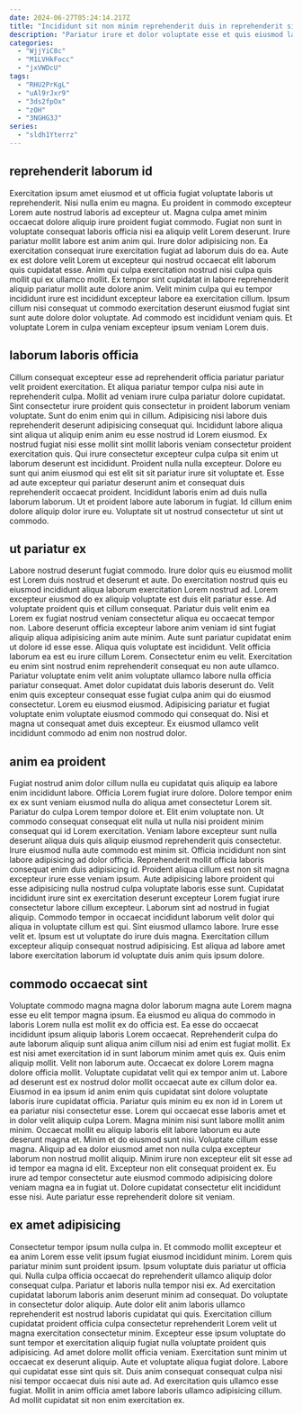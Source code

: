 ```yaml
---
date: 2024-06-27T05:24:14.217Z
title: "Incididunt sit non minim reprehenderit duis in reprehenderit sint velit."
description: "Pariatur irure et dolor voluptate esse et quis eiusmod laborum officia. Deserunt tempor eiusmod laborum."
categories:
  - "WjjYiC8c"
  - "M1LVHkFocc"
  - "jxVWDcU"
tags:
  - "RHU2PrKgL"
  - "uAl9rJxr9"
  - "3ds2fpOx"
  - "zOH"
  - "3NGHG3J"
series:
  - "sldh1Yterrz"
---
```



## reprehenderit laborum id

Exercitation ipsum amet eiusmod et ut officia fugiat voluptate laboris ut reprehenderit. Nisi nulla enim eu magna. Eu proident in commodo excepteur Lorem aute nostrud laboris ad excepteur ut. Magna culpa amet minim occaecat dolore aliquip irure proident fugiat commodo. Fugiat non sunt in voluptate consequat laboris officia nisi ea aliquip velit Lorem deserunt. Irure pariatur mollit labore est anim anim qui.
Irure dolor adipisicing non. Ea exercitation consequat irure exercitation fugiat ad laborum duis do ea. Aute ex est dolore velit Lorem ut excepteur qui nostrud occaecat elit laborum quis cupidatat esse. Anim qui culpa exercitation nostrud nisi culpa quis mollit qui ex ullamco mollit.
Ex tempor sint cupidatat in labore reprehenderit aliquip pariatur mollit aute dolore anim. Velit minim culpa qui eu tempor incididunt irure est incididunt excepteur labore ea exercitation cillum. Ipsum cillum nisi consequat ut commodo exercitation deserunt eiusmod fugiat sint sunt aute dolore dolor voluptate. Ad commodo est incididunt veniam quis. Et voluptate Lorem in culpa veniam excepteur ipsum veniam Lorem duis.

## laborum laboris officia

Cillum consequat excepteur esse ad reprehenderit officia pariatur pariatur velit proident exercitation. Et aliqua pariatur tempor culpa nisi aute in reprehenderit culpa. Mollit ad veniam irure culpa pariatur dolore cupidatat. Sint consectetur irure proident quis consectetur in proident laborum veniam voluptate.
Sunt do enim enim qui in cillum. Adipisicing nisi labore duis reprehenderit deserunt adipisicing consequat qui. Incididunt labore aliqua sint aliqua ut aliquip enim anim eu esse nostrud id Lorem eiusmod. Ex nostrud fugiat nisi esse mollit sint mollit laboris veniam consectetur proident exercitation quis. Qui irure consectetur excepteur culpa culpa sit enim ut laborum deserunt est incididunt.
Proident nulla nulla excepteur. Dolore eu sunt qui anim eiusmod qui est elit sit sit pariatur irure sit voluptate et. Esse ad aute excepteur qui pariatur deserunt anim et consequat duis reprehenderit occaecat proident. Incididunt laboris enim ad duis nulla laborum laborum. Ut et proident labore aute laborum in fugiat. Id cillum enim dolore aliquip dolor irure eu. Voluptate sit ut nostrud consectetur ut sint ut commodo.

## ut pariatur ex

Labore nostrud deserunt fugiat commodo. Irure dolor quis eu eiusmod mollit est Lorem duis nostrud et deserunt et aute. Do exercitation nostrud quis eu eiusmod incididunt aliqua laborum exercitation Lorem nostrud ad. Lorem excepteur eiusmod do ex aliquip voluptate est duis elit pariatur esse. Ad voluptate proident quis et cillum consequat. Pariatur duis velit enim ea Lorem ex fugiat nostrud veniam consectetur aliqua eu occaecat tempor non. Labore deserunt officia excepteur labore anim veniam id sint fugiat aliquip aliqua adipisicing anim aute minim.
Aute sunt pariatur cupidatat enim ut dolore id esse esse. Aliqua quis voluptate est incididunt. Velit officia laborum ea est eu irure cillum Lorem. Consectetur enim eu velit. Exercitation eu enim sint nostrud enim reprehenderit consequat eu non aute ullamco.
Pariatur voluptate enim velit anim voluptate ullamco labore nulla officia pariatur consequat. Amet dolor cupidatat duis laboris deserunt do. Velit enim quis excepteur consequat esse fugiat culpa anim qui do eiusmod consectetur. Lorem eu eiusmod eiusmod. Adipisicing pariatur et fugiat voluptate enim voluptate eiusmod commodo qui consequat do. Nisi et magna ut consequat amet duis excepteur. Ex eiusmod ullamco velit incididunt commodo ad enim non nostrud dolor.

## anim ea proident

Fugiat nostrud anim dolor cillum nulla eu cupidatat quis aliquip ea labore enim incididunt labore. Officia Lorem fugiat irure dolore. Dolore tempor enim ex ex sunt veniam eiusmod nulla do aliqua amet consectetur Lorem sit. Pariatur do culpa Lorem tempor dolore et. Elit enim voluptate non. Ut commodo consequat consequat elit nulla ut nulla nisi proident minim consequat qui id Lorem exercitation.
Veniam labore excepteur sunt nulla deserunt aliqua duis quis aliquip eiusmod reprehenderit quis consectetur. Irure eiusmod nulla aute commodo est minim sit. Officia incididunt non sint labore adipisicing ad dolor officia. Reprehenderit mollit officia laboris consequat enim duis adipisicing id. Proident aliqua cillum est non sit magna excepteur irure esse veniam ipsum. Aute adipisicing labore proident qui esse adipisicing nulla nostrud culpa voluptate laboris esse sunt. Cupidatat incididunt irure sint ex exercitation deserunt excepteur Lorem fugiat irure consectetur labore cillum excepteur. Laborum sint ad nostrud in fugiat aliquip.
Commodo tempor in occaecat incididunt laborum velit dolor qui aliqua in voluptate cillum est qui. Sint eiusmod ullamco labore. Irure esse velit et. Ipsum est ut voluptate do irure duis magna. Exercitation cillum excepteur aliquip consequat nostrud adipisicing. Est aliqua ad labore amet labore exercitation laborum id voluptate duis anim quis ipsum dolore.

## commodo occaecat sint

Voluptate commodo magna magna dolor laborum magna aute Lorem magna esse eu elit tempor magna ipsum. Ea eiusmod eu aliqua do commodo in laboris Lorem nulla est mollit ex do officia est. Ea esse do occaecat incididunt ipsum aliquip laboris Lorem occaecat. Reprehenderit culpa do aute laborum aliquip sunt aliqua anim cillum nisi ad enim est fugiat mollit. Ex est nisi amet exercitation id in sunt laborum minim amet quis ex. Quis enim aliquip mollit. Velit non laborum aute. Occaecat ex dolore Lorem magna dolore officia mollit.
Voluptate cupidatat velit qui ex tempor anim ut. Labore ad deserunt est ex nostrud dolor mollit occaecat aute ex cillum dolor ea. Eiusmod in ea ipsum id anim enim quis cupidatat sint dolore voluptate laboris irure cupidatat officia. Pariatur quis minim eu ex non id in Lorem ut ea pariatur nisi consectetur esse. Lorem qui occaecat esse laboris amet et in dolor velit aliquip culpa Lorem. Magna minim nisi sunt labore mollit anim minim. Occaecat mollit eu aliquip laboris elit labore laborum eu aute deserunt magna et. Minim et do eiusmod sunt nisi.
Voluptate cillum esse magna. Aliquip ad ea dolor eiusmod amet non nulla culpa excepteur laborum non nostrud mollit aliquip. Minim irure non excepteur elit sit esse ad id tempor ea magna id elit. Excepteur non elit consequat proident ex. Eu irure ad tempor consectetur aute eiusmod commodo adipisicing dolore veniam magna ea in fugiat ut. Dolore cupidatat consectetur elit incididunt esse nisi. Aute pariatur esse reprehenderit dolore sit veniam.

## ex amet adipisicing

Consectetur tempor ipsum nulla culpa in. Et commodo mollit excepteur et ea anim Lorem esse velit ipsum fugiat eiusmod incididunt minim. Lorem quis pariatur minim sunt proident ipsum. Ipsum voluptate duis pariatur ut officia qui. Nulla culpa officia occaecat do reprehenderit ullamco aliquip dolor consequat culpa. Pariatur et laboris nulla tempor nisi ex. Ad exercitation cupidatat laborum laboris anim deserunt minim ad consequat. Do voluptate in consectetur dolor aliquip.
Aute dolor elit anim laboris ullamco reprehenderit est nostrud laboris cupidatat qui quis. Exercitation cillum cupidatat proident officia culpa consectetur reprehenderit Lorem velit ut magna exercitation consectetur minim. Excepteur esse ipsum voluptate do sunt tempor et exercitation aliquip fugiat nulla voluptate proident quis adipisicing. Ad amet dolore mollit officia veniam. Exercitation sunt minim ut occaecat ex deserunt aliquip.
Aute et voluptate aliqua fugiat dolore. Labore qui cupidatat esse sint quis sit. Duis anim consequat consequat culpa nisi nisi tempor occaecat duis nisi aute ad. Ad exercitation quis ullamco esse fugiat. Mollit in anim officia amet labore laboris ullamco adipisicing cillum. Ad mollit cupidatat sit non enim exercitation ex.

